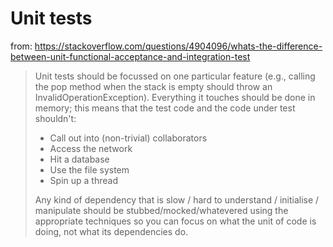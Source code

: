 # Unit tests
from: 
https://stackoverflow.com/questions/4904096/whats-the-difference-between-unit-functional-acceptance-and-integration-test
   > Unit tests should be focussed on one particular feature (e.g., calling the pop method when the stack is empty should throw an InvalidOperationException). Everything it touches should be done in memory; this means that the test code and the code under test shouldn't:
   >- Call out into (non-trivial) collaborators
   >- Access the network
   >- Hit a database
   >- Use the file system
   >- Spin up a thread
   > 
   >Any kind of dependency that is slow / hard to understand / initialise / manipulate should be stubbed/mocked/whatevered using the appropriate techniques so you can focus on what the unit of code is doing, not what its dependencies do. 